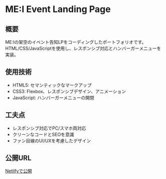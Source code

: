 # ME:I Event Landing Page

## 概要
ME:Iの架空のイベント告知LPをコーディングしたポートフォリオです。HTML/CSS/JavaScriptを使用し、レスポンシブ対応とハンバーガーメニューを実装。

## 使用技術
- HTML5: セマンティックなマークアップ
- CSS3: Flexbox、レスポンシブデザイン、アニメーション
- JavaScript: ハンバーガーメニューの開閉

## 工夫点
- レスポンシブ対応でPC/スマホ両対応
- クリーンなコードとSEOを意識
- ファン目線のUI/UXを考慮したデザイン

## 公開URL
[Netlifyで公開](https://your-site.netlify.app)
